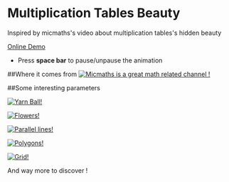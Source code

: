 # Multiplication Tables Beauty
Inspired by micmaths's video about multiplication tables's hidden beauty

[Online Demo](http://nathsou.github.io/Multiplication-Tables-Beauty/) 

- Press <strong>space bar</strong> to pause/unpause the animation



##Where it comes from
[![Micmaths is a great math related channel !](http://img.youtube.com/vi/-X49VQgi86E/0.jpg)](https://www.youtube.com/watch?v=-X49VQgi86E)


##Some interesting parameters

[![Yarn Ball!](http://nathsou.fr/iup/u/2a06-canvas0.png)](http://nathsou.github.io/Multiplication-Tables-Beauty/?t=28&m=324)

[![Flowers!](http://nathsou.fr/iup/u/fb19-canvas.png)](http://nathsou.github.io/Multiplication-Tables-Beauty/?t=399&m=993)

[![Parallel lines!](http://nathsou.fr/iup/u/d99a-canvas2.png)](http://nathsou.github.io/Multiplication-Tables-Beauty/?t=41&m=42)

[![Polygons!](http://nathsou.fr/iup/u/9822-canvas3.png)](http://nathsou.github.io/Multiplication-Tables-Beauty/?t=41&m=32)

[![Grid!](http://nathsou.fr/iup/u/ffe3-canvas4.png)](http://nathsou.github.io/Multiplication-Tables-Beauty/?t=89&m=180)

And way more to discover !


